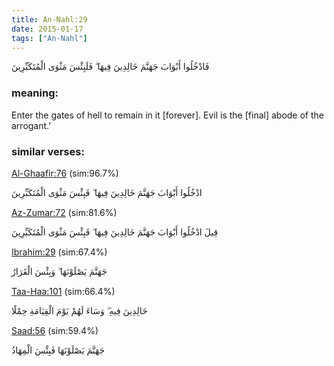 ```yaml
---
title: An-Nahl:29
date: 2015-01-17
tags: ["An-Nahl"]
---
```

فَادْخُلُوا أَبْوَابَ جَهَنَّمَ خَالِدِينَ فِيهَا ۖ فَلَبِئْسَ مَثْوَى الْمُتَكَبِّرِينَ
### meaning: 
Enter the gates of hell to remain in it [forever]. Evil is the [final] abode of the arrogant.’
### similar verses: 

[Al-Ghaafir:76](/40/76) (sim:96.7%)

ادْخُلُوا أَبْوَابَ جَهَنَّمَ خَالِدِينَ فِيهَا ۖ فَبِئْسَ مَثْوَى الْمُتَكَبِّرِينَ

[Az-Zumar:72](/39/72) (sim:81.6%)

قِيلَ ادْخُلُوا أَبْوَابَ جَهَنَّمَ خَالِدِينَ فِيهَا ۖ فَبِئْسَ مَثْوَى الْمُتَكَبِّرِينَ

[Ibrahim:29](/14/29) (sim:67.4%)

جَهَنَّمَ يَصْلَوْنَهَا ۖ وَبِئْسَ الْقَرَارُ

[Taa-Haa:101](/20/101) (sim:66.4%)

خَالِدِينَ فِيهِ ۖ وَسَاءَ لَهُمْ يَوْمَ الْقِيَامَةِ حِمْلًا

[Saad:56](/38/56) (sim:59.4%)

جَهَنَّمَ يَصْلَوْنَهَا فَبِئْسَ الْمِهَادُ
